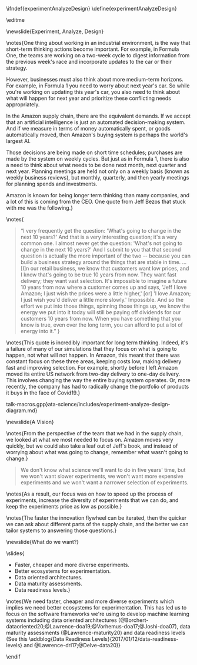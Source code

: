 \ifndef{experimentAnalyzeDesign}
\define{experimentAnalyzeDesign}

\editme

\newslide{Experiment, Analyze, Design}

\notes{One thing about working in an industrial environment, is the way that short-term thinking actions become important. For example, in Formula One, the teams are working on a two-week cycle to digest information from the previous week's race and incorporate updates to the car or their strategy. 

However, businesses must also think about more medium-term horizons. For example, in Formula 1 you need to worry about next year's car. So while you're working on updating this year's car, you also need to think about what will happen for next year and prioritize these conflicting needs appropriately. 

In the Amazon supply chain, there are the equivalent demands. If we accept that an artificial intelligence is just an automated decision-making system. And if we measure in terms of money automatically spent, or goods automatically moved, then Amazon's buying system is perhaps the world's largest AI.

Those decisions are being made on short time schedules; purchases are made by the system on weekly cycles. But just as in Formula 1, there is also a need to think about what needs to be done next month, next quarter and next year. Planning meetings are held not only on a weekly basis (known as weekly business reviews), but monthly, quarterly, and then yearly meetings for planning spends and investments.

Amazon is known for being longer term thinking than many companies, and a lot of this is coming from the CEO. One quote from Jeff Bezos that stuck with me was the following.}

\notes{
> “I very frequently get the question: 'What's going to change in the next 10 years?' And that is a very interesting question; it's a very common one. I almost never get the question: 'What's not going to change in the next 10 years?' And I submit to you that that second question is actually the more important of the two -- because you can build a business strategy around the things that are stable in time. ... [I]n our retail business, we know that customers want low prices, and I know that's going to be true 10 years from now. They want fast delivery; they want vast selection. It's impossible to imagine a future 10 years from now where a customer comes up and says, 'Jeff I love Amazon; I just wish the prices were a little higher,' [or] 'I love Amazon; I just wish you'd deliver a little more slowly.' Impossible. And so the effort we put into those things, spinning those things up, we know the energy we put into it today will still be paying off dividends for our customers 10 years from now. When you have something that you know is true, even over the long term, you can afford to put a lot of energy into it.”
}

\notes{This quote is incredibly important for long term thinking. Indeed, it's a failure of many of our simulations that they focus on what is going to happen, not what will not happen. In Amazon, this meant that there was constant focus on these three areas, keeping costs low, making delivery fast and improving selection. For example, shortly before I left Amazon moved its entire US network from two-day delivery to one-day delivery. This involves changing the way the entire buying system operates. Or, more recently, the company has had to radically change the portfolio of products it buys in the face of Covid19.}

<!--These challenges are not just there for Amazon and Formula 1. In Sheffield, we worked closely with a Chesterfield based company called Fusion Group. They make joints that fuse PTFE pipes together. These pipes are used for transporting both water and gas. Their founder, Eric Bridgstock, was an engineer who introduced PTFE piping to the UK when working for DuPont. Eric set up Fusion group to manufacture the fusion fittings. Because PTFE pipes carry water or gas at high pressure, when these fittings fail significant damage can occur. When these fittings were originally installed in the early 1980s, the job was done by a specialist, but nowadays the pipe weld is compelted by the same team that digs the hole. While costs have come down, the number of PTFE weld failures went up. Eric's company focussed on new systems for auto-->

talk-macros.gpp}ata-science/includes/experiment-analyze-design-diagram.md}

\newslide{A Vision}

\notes{From the perspective of the team that we had in the supply chain, we looked at what we most needed to focus on. Amazon moves very quickly, but we could also take a leaf out of Jeff's book, and instead of worrying about what was going to change, remember what wasn't going to change.}

> We don't know what science we'll want to do in five years' time, but we won't want slower experiments, we won't want more expensive experiments and we won't want a narrower selection of experiments.

\notes{As a result, our focus was on how to speed up the process of experiments, increase the diversity of experiments that we can do, and keep the experiments price as low as possible.}

\notes{The faster the innovation flywheel can be iterated, then the quicker we can ask about different parts of the supply chain, and the better we can tailor systems to answering those questions.}

\newslide{What do we want?}

\slides{
* Faster, cheaper and more diverse experiments.
* Better ecosystems for experimentation.
* Data oriented architectures.
* Data maturity assessments.
* Data readiness levels.}

\notes{We need faster, cheaper and more diverse experiments which implies we need better ecosystems for experimentation. This has led us to focus on the software frameworks we're using to develop machine learning systems including data oriented architectures (@Borchert-dataoriented20;@Lawrence-doa19;@Vorhemus-doa17;@Joshi-doa07), data maturity assessments (@Lawrence-maturity20) and data readiness levels (See this \addblog{Data Readiness Levels}{2017/01/12/data-readiness-levels} and @Lawrence-drl17;@Delve-data20)}


\endif
